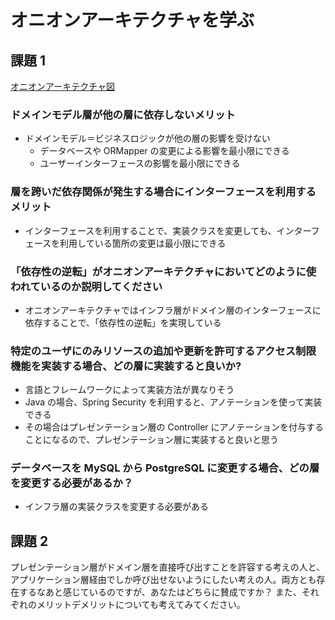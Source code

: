 # オニオンアーキテクチャを学ぶ

## 課題 1

[オニオンアーキテクチャ図](https://www.figma.com/file/QfzzQtjFU7rzy6KAi4VwhV/Praha_Challenge?node-id=606%3A2160)

### ドメインモデル層が他の層に依存しないメリット

- ドメインモデル＝ビジネスロジックが他の層の影響を受けない
  - データベースや ORMapper の変更による影響を最小限にできる
  - ユーザーインターフェースの影響を最小限にできる

### 層を跨いだ依存関係が発生する場合にインターフェースを利用するメリット

- インターフェースを利用することで、実装クラスを変更しても、インターフェースを利用している箇所の変更は最小限にできる

### 「依存性の逆転」がオニオンアーキテクチャにおいてどのように使われているのか説明してください

- オニオンアーキテクチャではインフラ層がドメイン層のインターフェースに依存することで、「依存性の逆転」を実現している

### 特定のユーザにのみリソースの追加や更新を許可するアクセス制限機能を実装する場合、どの層に実装すると良いか?

- 言語とフレームワークによって実装方法が異なりそう
- Java の場合、Spring Security を利用すると、アノテーションを使って実装できる
- その場合はプレゼンテーション層の Controller にアノテーションを付与することになるので、プレゼンテーション層に実装すると良いと思う

### データベースを MySQL から PostgreSQL に変更する場合、どの層を変更する必要があるか？

- インフラ層の実装クラスを変更する必要がある

## 課題 2

プレゼンテーション層がドメイン層を直接呼び出すことを許容する考えの人と、アプリケーション層経由でしか呼び出せないようにしたい考えの人。両方とも存在するなあと感じているのですが、あなたはどちらに賛成ですか？
また、それぞれのメリットデメリットについても考えてみてください。
